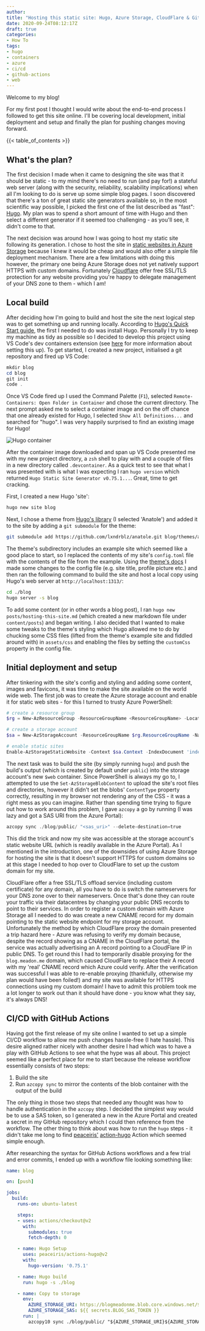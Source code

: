 ```yaml
---
author:
title: "Hosting this static site: Hugo, Azure Storage, CloudFlare & GitHub Actions"
date: 2020-09-24T08:12:17Z
draft: true
categories:
- How To
tags:
- hugo
- containers
- azure
- ci/cd
- github-actions
- web
---
```

Welcome to my blog!

For my first post I thought I would write about the end-to-end process I followed to get this site online.  I'll be covering local development, initial deployment and setup and finally the plan for pushing changes moving forward.

{{< table_of_contents >}}

## What's the plan?

The first decision I made when it came to designing the site was that it should be static - to my mind there's no need to run (and pay for!) a stateful web server (along with the security, reliability, scalability implications) when all I'm looking to do is serve up some simple blog pages.  I soon discovered that there's a ton of great static site generators available so, in the most scientific way possible, I picked the first one of the list described as "fast": [Hugo](https://gohugo.io/).  My plan was to spend a short amount of time with Hugo and then select a different generator if it seemed too challenging - as you'll see, it didn't come to that.

The next decision was around how I was going to host my static site following its generation.  I chose to host the site in [static websites in Azure Storage](https://docs.microsoft.com/en-us/azure/storage/blobs/storage-blob-static-website) because I knew it would be cheap and would also offer a simple file deployment mechanism.  There are a few limitations with doing this however, the primary one being Azure Storage does not yet natively support HTTPS with custom domains.  Fortunately [Cloudflare](https://www.cloudflare.com/en-gb/ssl/) offer free SSL/TLS protection for any website providing you're happy to delegate management of your DNS zone to them - which I am!

## Local build

After deciding how I'm going to build and host the site the next logical step was to get something up and running locally.  According to [Hugo's Quick Start guide](https://gohugo.io/getting-started/quick-start/), the first I needed to do was install Hugo.  Personally I try to keep my machine as tidy as possible so I decided to develop this project using VS Code's dev containers extension (see [here](https://code.visualstudio.com/docs/remote/containers) for more information about setting this up).  To get started, I created a new project, initialised a git repository and fired up VS Code:

```PowerShell
mkdir blog
cd blog
git init
code .
```

Once VS Code fired up I used the Command Palette (`F1`), selected `Remote-Containers: Open Folder in Container` and chose the current directory.  The next prompt asked me to select a container image and on the off chance that one already existed for Hugo, I selected `Show All Definitions...` and searched for "hugo".  I was very happily surprised to find an existing image for Hugo!

![Hugo container](/images/hugo-dev-container_0.gif)

After the container image downloaded and span up VS Code presented me with my new project directory, a `zsh` shell to play with and a couple of files in a new directory called `.devcontainer`.  As a quick test to see that what I was presented with is what I was expecting I ran `hugo version` which returned `Hugo Static Site Generator v0.75.1...`.  Great, time to get cracking.

First, I created a new Hugo 'site':

```zsh
hugo new site blog
```

Next, I chose a theme from [Hugo's library](https://themes.gohugo.io/) (I selected 'Anatole') and added it to the site by adding a `git submodule` for the theme:

```zsh
git submodule add https://github.com/lxndrblz/anatole.git blog/themes/anatole
```

The theme's subdirectory includes an example site which seemed like a good place to start, so I replaced the contents of my site's `config.toml` file with the contents of the file from the example.  Using the [theme's docs](https://themes.gohugo.io/anatole/) I made some changes to the config file (e.g. site title, profile picture etc.) and then ran the following command to build the site and host a local copy using Hugo's web server at `http://localhost:1313/`:

```zsh
cd ./blog
hugo server -s blog
```

To add some content (or in other words a blog post), I ran `hugo new posts/hosting-this-site.md` (which created a new markdown file under `content/posts`) and began writing.  I also decided that I wanted to make some tweaks to the theme's styling which Hugo allowed me to do by chucking some CSS files (lifted from the theme's example site and fiddled around with) in `assets/css` and enabling the files by setting the `customCss` property in the config file.

## Initial deployment and setup

After tinkering with the site's config and styling and adding some content, images and favicons, it was time to make the site available on the world wide web. The first job was to create the Azure storage account and enable it for static web sites - for this I turned to trusty Azure PowerShell:

```PowerShell
# create a resource group
$rg = New-AzResourceGroup -ResourceGroupName <ResourceGroupName> -Location 'uksouth'

# create a storage account
$sa = New-AzStorageAccount -ResourceGroupName $rg.ResourceGroupName -Name <StorageAccountName> -SkuName 'Standard_LRS' -Location $rg.Location -Kind 'StorageV2'

# enable static sites
Enable-AzStorageStaticWebsite -Context $sa.Context -IndexDocument 'index.html' -ErrorDocument404Path '404.html'
```

The next task was to build the site (by simply running `hugo`) and push the build's output (which is created by default under `public`) into the storage account's new `$web` container.  Since PowerShell is always my go to, I attempted to use the `Set-AzStorageBlobContent` to upload the site's root files and directories, however it didn't set the blobs' `ContentType` property correctly, resulting in my browser not rendering any of the CSS - it was a right mess as you can imagine.  Rather than spending time trying to figure out how to work around this problem, I gave `azcopy` a go by running (I was lazy and got a SAS URI from the Azure Portal):

```PowerShell
azcopy sync ./blog/public/ "<sas_uri>" --delete-destination=true
```

This did the trick and now my site was accessible at the storage account's static website URL (which is readily available in the Azure Portal).  As I mentioned in the introduction, one of the downsides of using Azure Storage for hosting the site is that it doesn't support HTTPS for custom domains so at this stage I needed to hop over to CloudFlare to set up the custom domain for my site.

CloudFlare offer a free SSL/TLS offload service (including custom certificate) for any domain, all you have to do is switch the nameservers for your DNS zone over to their nameservers.  Once that's done they can route your traffic via their datacentres by changing your public DNS records to point to their services.  In order to register a custom domain with Azure Storage all I needed to do was create a new CNAME record for my domain pointing to the static website endpoint for my storage account.  Unfortunately the method by which CloudFlare proxy the domain presented a trip hazard here - Azure was refusing to verify my domain because, despite the record showing as a CNAME in the CloudFlare portal, the service was actually advertising an A record pointing to a CloudFlare IP in public DNS.  To get round this I had to temporarily disable proxying for the `blog.meadon.me` domain, which caused CloudFlare to replace their A record with my 'real' CNAME record which Azure could verify.  After the verification was successful I was able to re-enable proxying (thankfully, otherwise my plan would have been foiled!) and my site was available for HTTPS connections using my custom domain!  I have to admit this problem took me a lot longer to work out than it should have done - you know what they say, it's always DNS!

## CI/CD with GitHub Actions

Having got the first release of my site online I wanted to set up a simple CI/CD workflow to allow me push changes hassle-free (I hate hassle).  This desire aligned rather nicely with another desire I had which was to have a play with GitHub Actions to see what the hype was all about.  This project seemed like a perfect place for me to start because the release workflow essentially consists of two steps:

1. Build the site
2. Run `azcopy sync` to mirror the contents of the blob container with the output of the build

The only thing in those two steps that needed any thought was how to handle authentication in the `azcopy` step.  I decided the simplest way would be to use a SAS token, so I generated a new in the Azure Portal and created a secret in my GitHub repository which I could then reference from the workflow.  The other thing to think about was how to run the `hugo` steps - it didn't take me long to find [peaceiris'](https://github.com/peaceiris) [action-hugo](https://github.com/peaceiris/actions-hugo) Action which seemed simple enough.

After researching the syntax for GitHub Actions workflows and a few trial and error commits, I ended up with a workflow file looking something like:

```yaml
name: blog

on: [push]

jobs:
  build:
    runs-on: ubuntu-latest

    steps:
    - uses: actions/checkout@v2
      with:
        submodules: true
        fetch-depth: 0

    - name: Hugo Setup
      uses: peaceiris/actions-hugo@v2
      with:
        hugo-version: '0.75.1'

    - name: Hugo build
      run: hugo -s ./blog

    - name: Copy to storage
      env:
        AZURE_STORAGE_URI: https://blogmeadonme.blob.core.windows.net/$web/
        AZURE_STORAGE_SAS: ${{ secrets.BLOG_SAS_TOKEN }}
      run: |
        azcopy10 sync ./blog/public/ "${AZURE_STORAGE_URI}${AZURE_STORAGE_SAS}" --delete-destination=true
```
